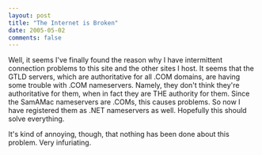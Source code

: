 ```yaml
---
layout: post
title: "The Internet is Broken"
date: 2005-05-02
comments: false
---
```

Well, it seems I've finally found the reason why I have intermittent
connection problems to this site and the other sites I host. It seems that the
GTLD servers, which are authoritative for all .COM domains, are having some
trouble with .COM nameservers. Namely, they don't think they're authoritative
for them, when in fact they are THE authority for them. Since the SamAMac
nameservers are .COMs, this causes problems. So now I have registered them as
.NET nameservers as well. Hopefully this should solve everything.




It's kind of annoying, though, that nothing has been done about this problem.
Very infuriating.

